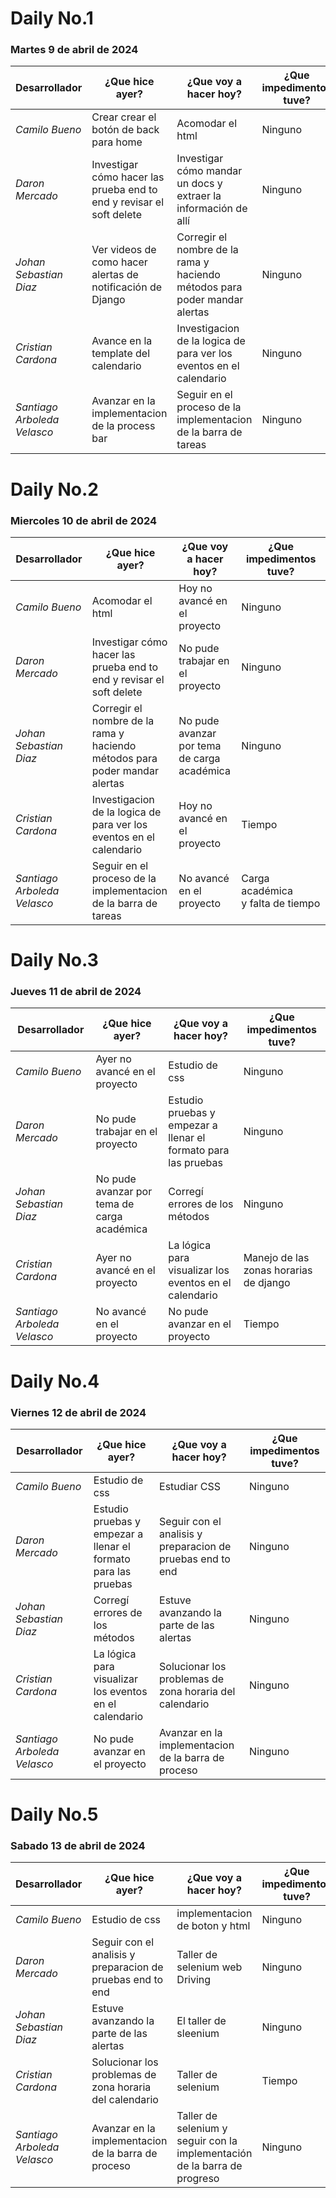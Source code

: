 # Daily No.1
### Martes 9 de abril de 2024

| Desarrollador | ¿Que hice ayer? | ¿Que voy a hacer hoy? | ¿Que impedimentos tuve? |
|-----------|-----------|-----------|-----------|
|*Camilo Bueno*   | Crear crear el botón de back para home|Acomodar el html |Ninguno |
|*Daron Mercado* |Investigar cómo hacer las prueba end to end y revisar el soft delete |Investigar cómo mandar un docs y extraer la información de allí | Ninguno|
| *Johan Sebastian Diaz*  | Ver videos de como hacer alertas de notificación de Django|Corregir el nombre de la rama y haciendo métodos para poder mandar alertas  |Ninguno |
| *Cristian Cardona*   | Avance en la template del calendario| Investigacion de la logica de para ver los eventos en el calendario |Ninguno |
| *Santiago Arboleda Velasco*  |Avanzar en la implementacion de la process bar|Seguir en el proceso de la implementacion de la barra de tareas | Ninguno|

# Daily No.2
### Miercoles 10 de abril de 2024

| Desarrollador | ¿Que hice ayer? | ¿Que voy a hacer hoy? | ¿Que impedimentos tuve? |
|-----------|-----------|-----------|-----------|
|*Camilo Bueno*   |Acomodar el html |Hoy no avancé en el proyecto |Ninguno |
|*Daron Mercado* |Investigar cómo hacer las prueba end to end y revisar el soft delete |No pude trabajar en el proyecto |Ninguno |
| *Johan Sebastian Diaz*  |Corregir el nombre de la rama y haciendo métodos para poder mandar alertas |No pude avanzar por tema de carga académica |Ninguno |
| *Cristian Cardona*   |Investigacion de la logica de para ver los eventos en el calendario |Hoy no avancé en el proyecto |Tiempo |
| *Santiago Arboleda Velasco*  |Seguir en el proceso de la implementacion de la barra de tareas |No avancé en el proyecto|Carga académica y falta de tiempo |

# Daily No.3
### Jueves 11 de abril de 2024

| Desarrollador | ¿Que hice ayer? | ¿Que voy a hacer hoy? | ¿Que impedimentos tuve? |
|-----------|-----------|-----------|-----------|
|*Camilo Bueno*   | Ayer no avancé en el proyecto| Estudio de css| Ninguno|
|*Daron Mercado* |No pude trabajar en el proyecto | Estudio pruebas y empezar a llenar el formato para las pruebas | Ninguno |
| *Johan Sebastian Diaz*  |No pude avanzar por tema de carga académica | Corregí errores de los métodos|Ninguno |
| *Cristian Cardona*   |Ayer no avancé en el proyecto |La lógica para visualizar los eventos en el calendario | Manejo de las zonas horarias de django |
| *Santiago Arboleda Velasco*  | No avancé en el proyecto |No pude avanzar en el proyecto | Tiempo|

# Daily No.4
### Viernes 12 de abril de 2024

| Desarrollador | ¿Que hice ayer? | ¿Que voy a hacer hoy? | ¿Que impedimentos tuve? |
|-----------|-----------|-----------|-----------|
|*Camilo Bueno*   | Estudio de css | Estudiar CSS | Ninguno |
|*Daron Mercado* | Estudio pruebas y empezar a llenar el formato para las pruebas | Seguir con el analisis y preparacion de pruebas end to end | Ninguno |
| *Johan Sebastian Diaz*  | Corregí errores de los métodos | Estuve avanzando la parte de las alertas | Ninguno |
| *Cristian Cardona*   | La lógica para visualizar los eventos en el calendario | Solucionar los problemas de zona horaria del calendario | Ninguno |
| *Santiago Arboleda Velasco*  | No pude avanzar en el proyecto | Avanzar en la implementacion de la barra de proceso | Ninguno |

# Daily No.5
### Sabado 13 de abril de 2024

| Desarrollador | ¿Que hice ayer? | ¿Que voy a hacer hoy? | ¿Que impedimentos tuve? |
|-----------|-----------|-----------|-----------|
|*Camilo Bueno*   |Estudio de css |implementacion de boton y html |Ninguno |
|*Daron Mercado* |Seguir con el analisis y preparacion de pruebas end to end |Taller de selenium web Driving |Ninguno |
| *Johan Sebastian Diaz*  |Estuve avanzando la parte de las alertas |El taller de sleenium |Ninguno |
| *Cristian Cardona*   |Solucionar los problemas de zona horaria del calendario |Taller de selenium |Tiempo |
| *Santiago Arboleda Velasco*  |Avanzar en la implementacion de la barra de proceso  |Taller de selenium y seguir con la implementación de la barra de progreso|Ninguno |